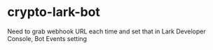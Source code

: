 # crypto-lark-bot

Need to grab webhook URL each time and set that in Lark Developer Console, Bot Events setting